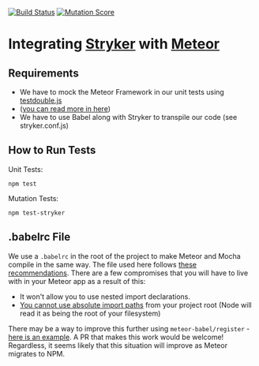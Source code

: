 
[![Build Status](https://travis-ci.org/gugacavalieri/unit-testing-with-testdouble.svg?branch=master)](https://travis-ci.org/gugacavalieri/unit-testing-with-testdouble)
[![Mutation Score](https://badge.stryker-mutator.io/github.com/gugacavalieri/unit-testing-with-testdouble/master)](https://badge.stryker-mutator.io/github.com/gugacavalieri/unit-testing-with-testdouble/master)

# Integrating [Stryker](https://stryker-mutator.io) with [Meteor](https://www.meteor.com/)

## Requirements

* We have to mock the Meteor Framework in our unit tests using [testdouble.js](https://github.com/testdouble/testdouble.js)
* ([you can read more in here](http://www.petecorey.com/blog/2016/05/02/meteor-unit-testing-with-testdoublejs/?from=east5th.co))
* We have to use Babel along with Stryker to transpile our code (see stryker.conf.js)

## How to Run Tests

Unit Tests:

    npm test

Mutation Tests:

    npm test-stryker


## .babelrc File

We use a `.babelrc` in the root of the project to make Meteor and Mocha compile in the same way. The file used here follows [these recommendations](https://forums.meteor.com/t/announcing-meteor-1-3-4-1-and-1-4-beta-1/25460/8?u=rdickert). There are a few compromises that you will have to live with in your Meteor app as a result of this:

* It won't allow you to use nested import declarations.
* [You cannot use absolute import paths](https://forums.meteor.com/t/announcing-meteor-1-3-4-1-and-1-4-beta-1/25460/10?u=rdickert) from your project root (Node will read it as being the root of your filesystem)

There may be a way to improve this further using `meteor-babel/register` - [here is an example](https://github.com/meteor/babel/blob/master/test/register.js). A PR that makes this work would be welcome! Regardless, it seems likely that this situation will improve as Meteor migrates to NPM.
